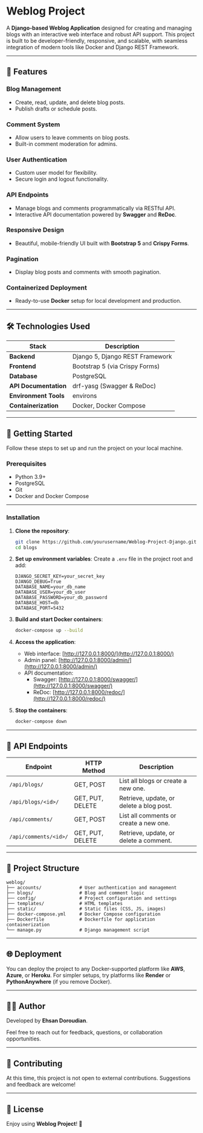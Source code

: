 
# Weblog Project

A **Django-based Weblog Application** designed for creating and managing blogs with an interactive web interface and robust API support. This project is built to be developer-friendly, responsive, and scalable, with seamless integration of modern tools like Docker and Django REST Framework.

---

## 🌟 Features

### Blog Management
- Create, read, update, and delete blog posts.
- Publish drafts or schedule posts.

### Comment System
- Allow users to leave comments on blog posts.
- Built-in comment moderation for admins.

### User Authentication
- Custom user model for flexibility.
- Secure login and logout functionality.

### API Endpoints
- Manage blogs and comments programmatically via RESTful API.
- Interactive API documentation powered by **Swagger** and **ReDoc**.

### Responsive Design
- Beautiful, mobile-friendly UI built with **Bootstrap 5** and **Crispy Forms**.

### Pagination
- Display blog posts and comments with smooth pagination.

### Containerized Deployment
- Ready-to-use **Docker** setup for local development and production.

---

## 🛠️ Technologies Used

| Stack                | Description                          |
|----------------------|--------------------------------------|
| **Backend**          | Django 5, Django REST Framework      |
| **Frontend**         | Bootstrap 5 (via Crispy Forms)       |
| **Database**         | PostgreSQL                          |
| **API Documentation**| drf-yasg (Swagger & ReDoc)           |
| **Environment Tools**| environs                            |
| **Containerization** | Docker, Docker Compose              |

---

## 🚀 Getting Started

Follow these steps to set up and run the project on your local machine.

### Prerequisites
- Python 3.9+
- PostgreSQL
- Git
- Docker and Docker Compose

---

### Installation

1. **Clone the repository**:
   ```bash
   git clone https://github.com/yourusername/Weblog-Project-Django.git
   cd blogs
   ```

2. **Set up environment variables**:
   Create a `.env` file in the project root and add:
   ```env
   DJANGO_SECRET_KEY=your_secret_key
   DJANGO_DEBUG=True
   DATABASE_NAME=your_db_name
   DATABASE_USER=your_db_user
   DATABASE_PASSWORD=your_db_password
   DATABASE_HOST=db
   DATABASE_PORT=5432
   ```

3. **Build and start Docker containers**:
   ```bash
   docker-compose up --build
   ```

4. **Access the application**:
   - Web interface: [http://127.0.0.1:8000/](http://127.0.0.1:8000/)
   - Admin panel: [http://127.0.0.1:8000/admin/](http://127.0.0.1:8000/admin/)
   - API documentation:
     - Swagger: [http://127.0.0.1:8000/swagger/](http://127.0.0.1:8000/swagger/)
     - ReDoc: [http://127.0.0.1:8000/redoc/](http://127.0.0.1:8000/redoc/)

5. **Stop the containers**:
   ```bash
   docker-compose down
   ```

---

## 📖 API Endpoints

| Endpoint              | HTTP Method      | Description                       |
|-----------------------|------------------|-----------------------------------|
| `/api/blogs/`         | GET, POST        | List all blogs or create a new one. |
| `/api/blogs/<id>/`    | GET, PUT, DELETE | Retrieve, update, or delete a blog post. |
| `/api/comments/`      | GET, POST        | List all comments or create a new one. |
| `/api/comments/<id>/` | GET, PUT, DELETE | Retrieve, update, or delete a comment. |

---

## 📂 Project Structure

```
weblog/
├── accounts/              # User authentication and management
├── blogs/                 # Blog and comment logic
├── config/                # Project configuration and settings
├── templates/             # HTML templates
├── static/                # Static files (CSS, JS, images)
├── docker-compose.yml     # Docker Compose configuration
├── Dockerfile             # Dockerfile for application containerization
└── manage.py              # Django management script
```

---

## 🌐 Deployment

You can deploy the project to any Docker-supported platform like **AWS**, **Azure**, or **Heroku**. For simpler setups, try platforms like **Render** or **PythonAnywhere** (if you remove Docker).

---

## 🧑‍💻 Author

Developed by **Ehsan Doroudian**.

Feel free to reach out for feedback, questions, or collaboration opportunities.

---

## 🤝 Contributing

At this time, this project is not open to external contributions. Suggestions and feedback are welcome! 

---

## 📜 License

Enjoy using **Weblog Project**! 🎉
